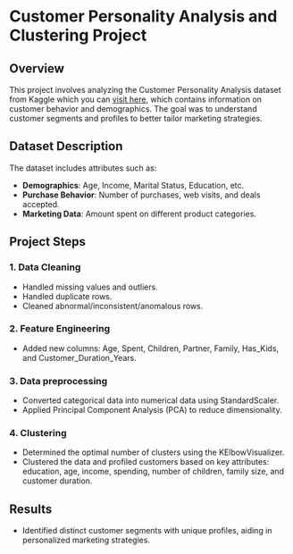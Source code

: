 # Customer Personality Analysis and Clustering Project

## Overview

This project involves analyzing the Customer Personality Analysis dataset from Kaggle which you can [visit here](https://www.kaggle.com/datasets/imakash3011/customer-personality-analysis/data), which contains information on customer behavior and demographics. 
The goal was to understand customer segments and profiles to better tailor marketing strategies.

## Dataset Description

The dataset includes attributes such as:
- **Demographics**: Age, Income, Marital Status, Education, etc.
- **Purchase Behavior**: Number of purchases, web visits, and deals accepted.
- **Marketing Data**: Amount spent on different product categories.

## Project Steps

### 1. Data Cleaning
- Handled missing values and outliers.
- Handled duplicate rows.
- Cleaned abnormal/inconsistent/anomalous rows.

### 2. Feature Engineering
- Added new columns: Age, Spent, Children, Partner, Family, Has_Kids, and Customer_Duration_Years.

### 3. Data preprocessing
- Converted categorical data into numerical data using StandardScaler.
- Applied Principal Component Analysis (PCA) to reduce dimensionality.

### 4. Clustering
- Determined the optimal number of clusters using the KElbowVisualizer.
- Clustered the data and profiled customers based on key attributes: education, age, income, spending, number of children, family size, and customer duration.

## Results
- Identified distinct customer segments with unique profiles, aiding in personalized marketing strategies.
